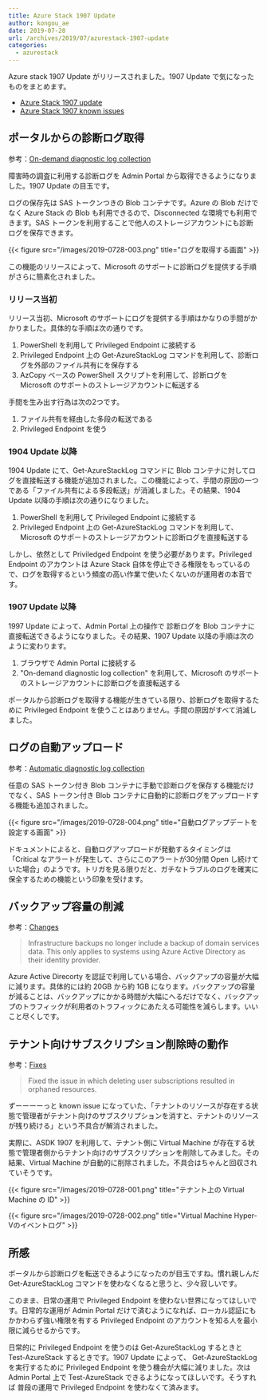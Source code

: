 ```yaml
---
title: Azure Stack 1907 Update
author: kongou_ae
date: 2019-07-28
url: /archives/2019/07/azurestack-1907-update
categories:
  - azurestack
---
```


Azure stack 1907 Update がリリースされました。1907 Update で気になったものをまとめます。

- [Azure Stack 1907 update](https://docs.microsoft.com/en-us/azure-stack/operator/azure-stack-release-notes-1907)
- [Azure Stack 1907 known issues](https://docs.microsoft.com/en-us/azure-stack/operator/azure-stack-release-notes-known-issues-1907)

## ポータルからの診断ログ取得

参考：[On-demand diagnostic log collection](https://docs.microsoft.com/en-us/azure-stack/operator/azure-stack-diagnostic-log-collection-overview#on-demand-diagnostic-log-collection)

障害時の調査に利用する診断ログを Admin Portal から取得できるようになりました。1907 Update の目玉です。

ログの保存先は SAS トークンつきの Blob コンテナです。Azure の Blob だけでなく Azure Stack の Blob も利用できるので、Disconnected な環境でも利用できます。SAS トークンを利用することで他人のストレージアカウントにも診断ログを保存できます。

{{< figure src="/images/2019-0728-003.png" title="ログを取得する画面" >}}

この機能のリリースによって、Microsoft のサポートに診断ログを提供する手順がさらに簡素化されました。

### リリース当初

リリース当初、Microsoft のサポートにログを提供する手順はかなりの手間がかかりました。具体的な手順は次の通りです。

1. PowerShell を利用して Privileged Endpoint に接続する
2. Privileged Endpoint 上の Get-AzureStackLog コマンドを利用して、診断ログを外部のファイル共有にを保存する
3. AzCopy ベースの PowerShell スクリプトを利用して、診断ログを Microsoft のサポートのストレージアカウントに転送する

手間を生み出す行為は次の2つです。

1. ファイル共有を経由した多段の転送である
1. Privileged Endpoint を使う

### 1904 Update 以降

1904 Update にて、Get-AzureStackLog コマンドに Blob コンテナに対してログを直接転送する機能が追加されました。この機能によって、手間の原因の一つである「ファイル共有による多段転送」が消滅しました。その結果、1904 Update 以降の手順は次の通りになりました。

1. PowerShell を利用して Privileged Endpoint に接続する
2. Privileged Endpoint 上の Get-AzureStackLog コマンドを利用して、 Microsoft のサポートのストレージアカウントに診断ログを直接転送する

しかし、依然として Priviledged Endpoint を使う必要があります。Privileged Endpoint のアカウントは Azure Stack 自体を停止できる権限をもっているので、ログを取得するという頻度の高い作業で使いたくないのが運用者の本音です。

### 1907 Update 以降

1997 Update によって、Admin Portal 上の操作で 診断ログを Blob コンテナに直接転送できるようになりました。その結果、1907 Update 以降の手順は次のように変わります。

1. ブラウザで Admin Portal に接続する
2. "On-demand diagnostic log collection" を利用して、Microsoft のサポートのストレージアカウントに診断ログを直接転送する

ポータルから診断ログを取得する機能が生きている限り、診断ログを取得するために Privileged Endpoint を使うことはありません。手間の原因がすべて消滅しました。

## ログの自動アップロード

参考：[Automatic diagnostic log collection](https://docs.microsoft.com/en-us/azure-stack/operator/azure-stack-diagnostic-log-collection-overview#on-demand-diagnostic-log-collection)

任意の SAS トークン付き Blob コンテナに手動で診断ログを保存する機能だけでなく、SAS トークン付き Blob コンテナに自動的に診断ログをアップロードする機能も追加されました。

{{< figure src="/images/2019-0728-004.png" title="自動ログアップデートを設定する画面" >}}

ドキュメントによると、自動ログアップロードが発動するタイミングは「Critical なアラートが発生して、さらにこのアラートが30分間 Open し続けていた場合」のようです。トリガを見る限りだと、ガチなトラブルのログを確実に保全するための機能という印象を受けます。

## バックアップ容量の削減

参考：[Changes](https://docs.microsoft.com/ja-jp/azure-stack/operator/azure-stack-release-notes-1907#changes)

> Infrastructure backups no longer include a backup of domain services data. This only applies to systems using Azure Active Directory as their identity provider.

Azure Active Direcorty を認証で利用している場合、バックアップの容量が大幅に減ります。具体的には約 20GB から約 1GB になります。バックアップの容量が減ることは、バックアップにかかる時間が大幅にへるだけでなく、バックアップのトラフィックが利用者のトラフィックにあたえる可能性を減らします。いいこと尽くしです。

## テナント向けサブスクリプション削除時の動作

参考：[Fixes](https://docs.microsoft.com/ja-jp/azure-stack/operator/azure-stack-release-notes-1907#fixes)

> Fixed the issue in which deleting user subscriptions resulted in orphaned resources.

ずーーーーっと known issue になっていた、「テナントのリソースが存在する状態で管理者がテナント向けのサブスクリプションを消すと、テナントのリソースが残り続ける」という不具合が解消されました。

実際に、ASDK 1907 を利用して、テナント側に Virtual Machine が存在する状態で管理者側からテナント向けのサブスクリプションを削除してみました。その結果、Virtual Machine が自動的に削除されました。不具合はちゃんと回収されていそうです。

{{< figure src="/images/2019-0728-001.png" title="テナント上の Virtual Machine の ID" >}}

{{< figure src="/images/2019-0728-002.png" title="Virtual Machine Hyper-Vのイベントログ" >}}

## 所感

ポータルから診断ログを転送できるようになったのが目玉ですね。慣れ親しんだ Get-AzureStackLog コマンドを使わなくなると思うと、少々寂しいです。

このまま、日常の運用で Privileged Endpoint を使わない世界になってほしいです。日常的な運用が Admin Portal だけで済むようになれば、ローカル認証にもかかわらず強い権限を有する Privileged Endpoint のアカウントを知る人を最小限に減らせるからです。

日常的に Privileged Endpoint を使うのは Get-AzureStackLog するときと Test-AzureStack するときです。1907 Update によって、 Get-AzureStackLog を実行するために Privileged Endpoint を使う機会が大幅に減りました。次は Admin Portal 上で Test-AzureStack できるようになってほしいです。そうすれば 普段の運用で Privileged Endpoint を使わなくて済みます。
